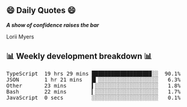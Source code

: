 ## 😄 Daily Quotes 😄

_**A show of confidence raises the bar**_

Lorii Myers



## 📊 Weekly development breakdown 📊

<pre>TypeScript  19 hrs 29 mins ██████████████████▉░░  90.1%
JSON        1 hr 21 mins   █▎░░░░░░░░░░░░░░░░░░░   6.3%
Other       23 mins        ▍░░░░░░░░░░░░░░░░░░░░   1.8%
Bash        22 mins        ▎░░░░░░░░░░░░░░░░░░░░   1.7%
JavaScript  0 secs         ░░░░░░░░░░░░░░░░░░░░░   0.1%</pre>